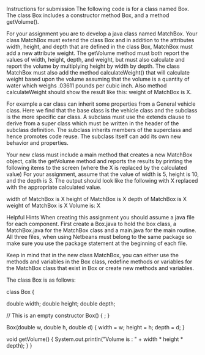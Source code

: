 Instructions for submission 
The following code is for a class named Box. The class Box includes a constructor method Box, and a method getVolume().

For your assignment you are to develop a java class named MatchBox. Your class MatchBox must extend the class Box and in addition to the attributes width, height, and depth that are defined in the class Box, MatchBox must add a new attribute weight. The getVolume method must both report the values of width, height, depth, and weight, but must also calculate and report the volume by multiplying height by width by depth. The class MatchBox must also add the method calculateWeight() that will calculate weight based upon the volume assuming that the volume is a quantity of water which weighs .03611 pounds per cubic inch. Also method calculateWeight should show the result like this: weight of MatchBox is X.

For example a car class can inherit some properties from a General vehicle class. Here we find that the base class is the vehicle class and the subclass is the more specific car class. A subclass must use the extends clause to derive from a super class which must be written in the header of the subclass definition. The subclass inherits members of the superclass and hence promotes code reuse. The subclass itself can add its own new behavior and properties.

Your new class must include a main method that creates a new MatchBox object, calls the getVolume method and reports the results by printing the following items to the screen (where the X is replaced by the calculated value) For your assignment, assume that the value of width is 5, height is 10, and the depth is 3. The output should look like the following with X replaced with the appropriate calculated value.

width of MatchBox is X
height of MatchBox is X
depth of MatchBox is X
weight of MatchBox is X
Volume is: X

Helpful Hints
When creating this assignment you should assume a java file for each component. First create a Box.java to hold the box class, a MatchBox.java for the MatchBox class and a main.java for the main routine. All three files, when using Netbeans must belong to the same package so make sure you use the package statement at the beginning of each file.

Keep in mind that in the new class MatchBox, you can either use the methods and variables in the Box class, redefine methods or variables for the MatchBox class that exist in Box or create new methods and variables.

The class Box is as follows:

class Box {
 
   double width;
   double height;
   double depth;
 
   // This is an empty constructor
   Box() {
          ;
   }
 
   Box(double w, double h, double d) {
          width = w;
          height = h;
          depth = d;
   }
 
   void getVolume() {
          System.out.println("Volume is : " + width * height * depth);
     }
 }
